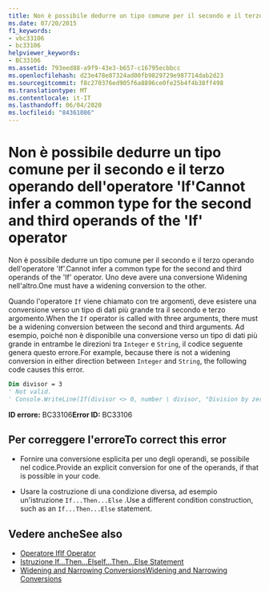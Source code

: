 ```yaml
---
title: Non è possibile dedurre un tipo comune per il secondo e il terzo operando dell'operatore 'If'
ms.date: 07/20/2015
f1_keywords:
- vbc33106
- bc33106
helpviewer_keywords:
- BC33106
ms.assetid: 793eed88-a9f9-43e3-b657-c16795ecbbcc
ms.openlocfilehash: d23e478e87324ad00fb9829729e987714dab2d23
ms.sourcegitcommit: f8c270376ed905f6a8896ce0fe25b4f4b38ff498
ms.translationtype: MT
ms.contentlocale: it-IT
ms.lasthandoff: 06/04/2020
ms.locfileid: "84361086"
---
```

# <a name="cannot-infer-a-common-type-for-the-second-and-third-operands-of-the-if-operator"></a><span data-ttu-id="2dab2-102">Non è possibile dedurre un tipo comune per il secondo e il terzo operando dell'operatore 'If'</span><span class="sxs-lookup"><span data-stu-id="2dab2-102">Cannot infer a common type for the second and third operands of the 'If' operator</span></span>
<span data-ttu-id="2dab2-103">Non è possibile dedurre un tipo comune per il secondo e il terzo operando dell'operatore 'If'.</span><span class="sxs-lookup"><span data-stu-id="2dab2-103">Cannot infer a common type for the second and third operands of the 'If' operator.</span></span> <span data-ttu-id="2dab2-104">Uno deve avere una conversione Widening nell'altro.</span><span class="sxs-lookup"><span data-stu-id="2dab2-104">One must have a widening conversion to the other.</span></span>  
  
 <span data-ttu-id="2dab2-105">Quando l'operatore `If` viene chiamato con tre argomenti, deve esistere una conversione verso un tipo di dati più grande tra il secondo e terzo argomento.</span><span class="sxs-lookup"><span data-stu-id="2dab2-105">When the `If` operator is called with three arguments, there must be a widening conversion between the second and third arguments.</span></span> <span data-ttu-id="2dab2-106">Ad esempio, poiché non è disponibile una conversione verso un tipo di dati più grande in entrambe le direzioni tra `Integer` e `String`, il codice seguente genera questo errore.</span><span class="sxs-lookup"><span data-stu-id="2dab2-106">For example, because there is not a widening conversion in either direction between `Integer` and `String`, the following code causes this error.</span></span>  
  
```vb  
Dim divisor = 3  
' Not valid.  
' Console.WriteLine(If(divisor <> 0, number \ divisor, "Division by zero"))  
```  
  
 <span data-ttu-id="2dab2-107">**ID errore:** BC33106</span><span class="sxs-lookup"><span data-stu-id="2dab2-107">**Error ID:** BC33106</span></span>  
  
## <a name="to-correct-this-error"></a><span data-ttu-id="2dab2-108">Per correggere l'errore</span><span class="sxs-lookup"><span data-stu-id="2dab2-108">To correct this error</span></span>  
  
- <span data-ttu-id="2dab2-109">Fornire una conversione esplicita per uno degli operandi, se possibile nel codice.</span><span class="sxs-lookup"><span data-stu-id="2dab2-109">Provide an explicit conversion for one of the operands, if that is possible in your code.</span></span>  
  
- <span data-ttu-id="2dab2-110">Usare la costruzione di una condizione diversa, ad esempio un'istruzione `If...Then...Else` .</span><span class="sxs-lookup"><span data-stu-id="2dab2-110">Use a different condition construction, such as an `If...Then...Else` statement.</span></span>  
  
## <a name="see-also"></a><span data-ttu-id="2dab2-111">Vedere anche</span><span class="sxs-lookup"><span data-stu-id="2dab2-111">See also</span></span>

- [<span data-ttu-id="2dab2-112">Operatore If</span><span class="sxs-lookup"><span data-stu-id="2dab2-112">If Operator</span></span>](../language-reference/operators/if-operator.md)
- [<span data-ttu-id="2dab2-113">Istruzione If...Then...Else</span><span class="sxs-lookup"><span data-stu-id="2dab2-113">If...Then...Else Statement</span></span>](../language-reference/statements/if-then-else-statement.md)
- [<span data-ttu-id="2dab2-114">Widening and Narrowing Conversions</span><span class="sxs-lookup"><span data-stu-id="2dab2-114">Widening and Narrowing Conversions</span></span>](../programming-guide/language-features/data-types/widening-and-narrowing-conversions.md)
